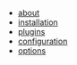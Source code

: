 <div class=submenu>
  <ul id=submenu>
    <li><a href=/projects/jumanji>about</a></li>
    <li><a href=/projects/jumanji/installation>installation</a></li>
    <li><a href=/projects/jumanji/plugins>plugins</a></li>
    <li><a href=/projects/jumanji/configuration>configuration</a></li>
    <li><a href=/projects/jumanji/options>options</a></li>
  </ul>
</div>

